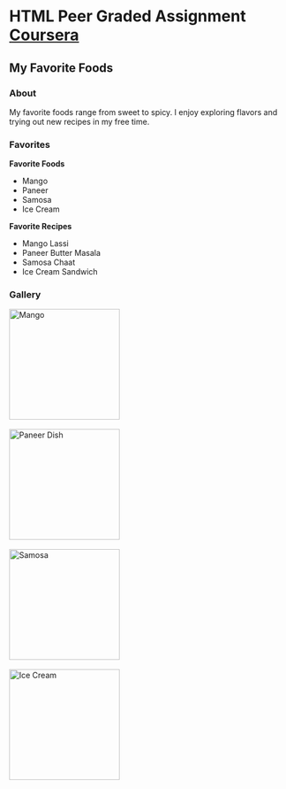 <!DOCTYPE html>
<html lang="en">
<head>
  <meta charset="UTF-8">
  <title>HTML Peer Graded Assignment</title>
</head>
<body>
  <h1>HTML Peer Graded Assignment <a href="https://www.coursera.org" target="_blank">Coursera</a></h1>

  <h2>My Favorite Foods</h2>

  <h3>About</h3>
  <p>
    My favorite foods range from sweet to spicy. I enjoy exploring flavors and trying out new recipes in my free time.
  </p>

  <h3>Favorites</h3>

  <strong>Favorite Foods</strong>
  <ul>
    <li>Mango</li>
    <li>Paneer</li>
    <li>Samosa</li>
    <li>Ice Cream</li>
  </ul>

  <strong>Favorite Recipes</strong>
  <ul>
    <li>Mango Lassi</li>
    <li>Paneer Butter Masala</li>
    <li>Samosa Chaat</li>
    <li>Ice Cream Sandwich</li>
  </ul>

  <h3>Gallery</h3>
  <img src="https://upload.wikimedia.org/wikipedia/commons/9/90/Hapus_Mango.jpg" alt="Mango" width="200"><br><br>
  <img src="https://upload.wikimedia.org/wikipedia/commons/f/f6/Paneer_Butter_Masala.jpg" alt="Paneer Dish" width="200"><br><br>
  <img src="https://upload.wikimedia.org/wikipedia/commons/6/6d/Samosachutney.jpg" alt="Samosa" width="200"><br><br>
  <img src="https://upload.wikimedia.org/wikipedia/commons/5/5f/Vanilla_Ice_Cream_Cone.jpg" alt="Ice Cream" width="200">
</body>
</html>
